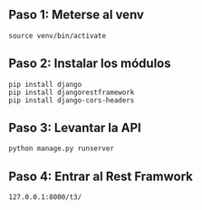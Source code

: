 ## Paso 1: Meterse al venv
``` 
source venv/bin/activate
```
## Paso 2: Instalar los módulos
```
pip install django
pip install djangorestframework
pip install django-cors-headers
```


## Paso 3: Levantar la API
```
python manage.py runserver
```
## Paso 4: Entrar al Rest Framwork
```
127.0.0.1:8000/t3/
```
